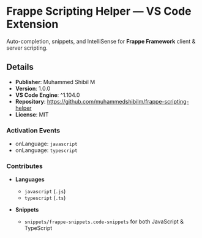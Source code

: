 # Frappe Scripting Helper — VS Code Extension

Auto-completion, snippets, and IntelliSense for **Frappe Framework** client & server scripting.

## Details

- **Publisher**: Muhammed Shibil M  
- **Version**: 1.0.0  
- **VS Code Engine**: ^1.104.0  
- **Repository**: https://github.com/muhammedshibilm/frappe-scripting-helper  
- **License**: MIT  

### Activation Events

- onLanguage: `javascript`  
- onLanguage: `typescript`  

### Contributes


- **Languages**  
  - `javascript` (`.js`)  
  - `typescript` (`.ts`)  

- **Snippets**  
  - `snippets/frappe-snippets.code-snippets` for both JavaScript & TypeScript  
